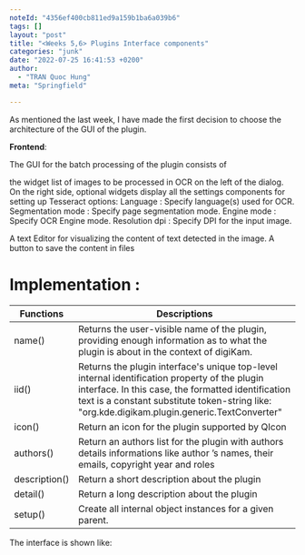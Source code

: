 ```yaml
---
noteId: "4356ef400cb811ed9a159b1ba6a039b6"
tags: []
layout: "post"
title: "<Weeks 5,6> Plugins Interface components"
categories: "junk"
date: "2022-07-25 16:41:53 +0200"
author:
  - "TRAN Quoc Hung"
meta: "Springfield"

---
```


As mentioned the last week, I have made the first decision to choose the architecture of the GUI of the plugin.


**Frontend**:

The GUI for the batch processing of the plugin consists of 

the widget list of images to be processed in OCR on the left of the dialog.
On the right side, optional widgets display all the settings components for setting up Tesseract options: 
Language                 : Specify language(s) used for OCR. 
Segmentation mode : Specify page segmentation mode.
Engine mode            : Specify OCR Engine mode.
Resolution dpi           : Specify DPI for the input image.

A text Editor for visualizing the content of text detected in the image. 
A button to save the content in files 

# **Implementation :** 

| Functions        | Descriptions                                                                                                                 |
| ------------- | ---------------------------------------------------------------------------------------------------------------------------------------------------------------------------------------------------------------------------------------------------- |
| name()        | Returns the user-visible name of the plugin, providing enough information as to what the plugin is about in the context of digiKam.                                                                                                                  |
| iid()         | Returns the plugin interface's unique top-level internal identification property of the plugin interface. In this case, the formatted identification text is a constant substitute token-string like: "org.kde.digikam.plugin.generic.TextConverter" |
| icon()        | Return an icon for the plugin supported by QIcon                                                                                                                                                                                                     |
| authors()     | Return an authors list for the plugin with authors details informations like author ’s names, their emails, copyright year and roles                                                                                                                 |
| description() | Return a short description about the plugin                                                                                                                                                                                                          |
| detail()      | Return a long description about the plugin                                                                                                                                                                                                           |
| setup()       | Create all internal object instances for a given parent.                                                                                                                                                                                             |


The interface is shown like: 
